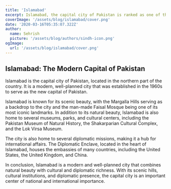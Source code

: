 ```yaml
---
title: 'Islamabad'
excerpt: Islamabad, the capital city of Pakistan is ranked as one of the most beautiful cities in the world.
coverImage: '/assets/blog/islamabad/cover.png'
date: '2020-03-16T05:35:07.322Z'
author:
  name: Sehrish
  picture: '/assets/blog/authors/sindh-icon.png'
ogImage:
  url: '/assets/blog/islamabad/cover.png'
---
```


## Islamabad: The Modern Capital of Pakistan

Islamabad is the capital city of Pakistan, located in the northern part of the country. It is a modern, well-planned city that was established in the 1960s to serve as the new capital of Pakistan.

Islamabad is known for its scenic beauty, with the Margalla Hills serving as a backdrop to the city and the man-made Faisal Mosque being one of its most iconic landmarks. In addition to its natural beauty, Islamabad is also home to several museums, parks, and cultural centers, including the Pakistan Museum of Natural History, the Shakarparian Cultural Complex, and the Lok Virsa Museum.

The city is also home to several diplomatic missions, making it a hub for international affairs. The Diplomatic Enclave, located in the heart of Islamabad, houses the embassies of many countries, including the United States, the United Kingdom, and China.

In conclusion, Islamabad is a modern and well-planned city that combines natural beauty with cultural and diplomatic richness. With its scenic hills, cultural institutions, and diplomatic presence, the capital city is an important center of national and international importance.
